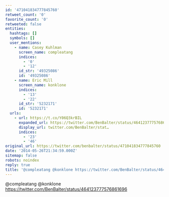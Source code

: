 ```yaml
---
id: '471041834777845760'
retweet_count: '0'
favorite_count: '0'
retweeted: false
entities:
  hashtags: []
  symbols: []
  user_mentions:
    - name: Casey Kuhlman
      screen_name: compleatang
      indices:
        - '0'
        - '12'
      id_str: '49325086'
      id: '49325086'
    - name: Eric Mill
      screen_name: konklone
      indices:
        - '13'
        - '22'
      id_str: '5232171'
      id: '5232171'
  urls:
    - url: https://t.co/Y06Q3krBIL
      expanded_url: https://twitter.com/BenBalter/status/464123777576861696
      display_url: twitter.com/BenBalter/stat…
      indices:
        - '23'
        - '46'
original_url: https://twitter.com/benbalter/status/471041834777845760
date: '2014-05-26T21:34:59.000Z'
sitemap: false
robots: noindex
reply: true
title: '@compleatang @konklone https://twitter.com/BenBalter/status/464123777576861696'
---
```


@compleatang @konklone https://twitter.com/BenBalter/status/464123777576861696